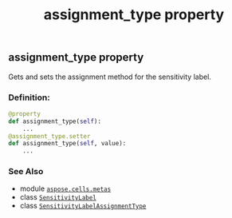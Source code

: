 ﻿---
title: assignment_type property
second_title: Aspose.Cells for Python via .NET API References
description: 
type: docs
weight: 30
url: /aspose.cells.metas/sensitivitylabel/assignment_type/
is_root: false
---

## assignment_type property


Gets and sets the assignment method for the sensitivity label.
### Definition:
```python
@property
def assignment_type(self):
    ...
@assignment_type.setter
def assignment_type(self, value):
    ...
```

### See Also
* module [`aspose.cells.metas`](../../)
* class [`SensitivityLabel`](/cells/python-net/aspose.cells.metas/sensitivitylabel)
* class [`SensitivityLabelAssignmentType`](/cells/python-net/aspose.cells.metas/sensitivitylabelassignmenttype)
